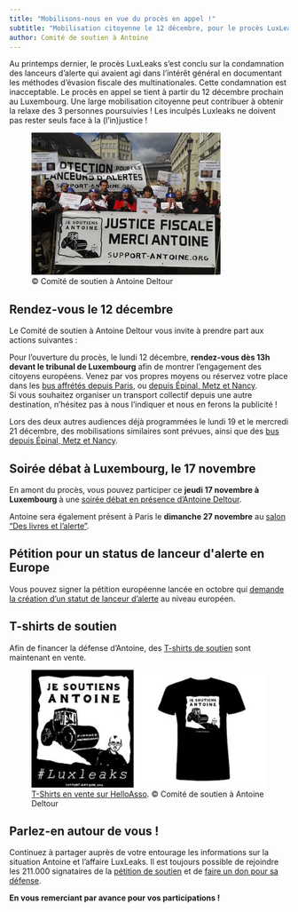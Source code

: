```yaml
---
title: "Mobilisons-nous en vue du procès en appel !"
subtitle: "Mobilisation citoyenne le 12 décembre, pour le procès LuxLeaks en appel"
author: Comité de soutien à Antoine
---
```


Au printemps dernier, le procès LuxLeaks s’est conclu sur la condamnation des lanceurs d’alerte qui avaient agi dans l’intérêt général en documentant les méthodes d’évasion fiscale des multinationales. Cette condamnation est inacceptable. Le procès en appel se tient à partir du 12 décembre prochain au Luxembourg. Une large mobilisation citoyenne peut contribuer à obtenir la relaxe des 3 personnes poursuivies ! Les inculpés Luxleaks ne doivent pas rester seuls face à la (l’in)justice !


<figure>
  <img src="/images/news/2016-04-26-first-hearing-1.jpg" alt="Mobilisation citoyenne lors du procès en première instance."/>
  <figcaption>&copy; Comité de soutien à Antoine Deltour</figcaption>
</figure>


## Rendez-vous le 12 décembre

Le Comité de soutien à Antoine Deltour vous invite à prendre part aux actions suivantes :

Pour l’ouverture du procès, le lundi 12 décembre, **rendez-vous dès 13h devant le tribunal de Luxembourg** afin de montrer l’engagement des citoyens européens. Venez par vos propres moyens ou réservez votre place dans les [bus affrétés depuis Paris](http://www.stopparadisfiscaux.fr/agir-et-avancees/article/proces-en-appel-luxleaks-tou-te-s), ou [depuis Épinal, Metz et Nancy](https://www.helloasso.com/associations/comite-de-soutien-a-antoine-deltour/evenements/deplacement-a-luxembourg-1).  
Si vous souhaitez organiser un transport collectif depuis une autre destination, n’hésitez pas à nous l’indiquer et nous en ferons la publicité !

Lors des deux autres audiences déjà programmées le lundi 19 et le mercredi 21 décembre, des mobilisations similaires sont prévues, ainsi que des [bus depuis Épinal, Metz et Nancy](https://www.helloasso.com/associations/comite-de-soutien-a-antoine-deltour/evenements/deplacement-a-luxembourg-1).

## Soirée débat à Luxembourg, le 17 novembre

En amont du procès, vous pouvez participer ce **jeudi 17 novembre à Luxembourg** à une [soirée débat en présence d’Antoine Deltour](http://solidarite-deltour-perrin.lu/?page_id=627).

Antoine sera également présent à Paris le **dimanche 27 novembre** au [salon “Des livres et l’alerte”](https://deslivresetlalerte.fr/).

## Pétition pour un status de lanceur d'alerte en Europe

Vous pouvez signer la pétition européenne lancée en octobre qui [demande la création d’un statut de lanceur d’alerte](http://whistleblowerprotection.eu/) au niveau européen.

## T-shirts de soutien

Afin de financer la défense d’Antoine, des [T-shirts de soutien](https://www.helloasso.com/associations/comite-de-soutien-a-antoine-deltour/collectes/t-shirt) sont maintenant en vente.

<figure>
  <img src="/images/news/2016-11-15-t-shirts.jpg" alt="T-shirts “Je soutiens Antoine”"/>
  <figcaption><a href="https://www.helloasso.com/associations/comite-de-soutien-a-antoine-deltour/collectes/t-shirt">T-Shirts en vente sur HelloAsso</a>. &copy; Comité de soutien à Antoine Deltour</figcaption>
</figure>

## Parlez-en autour de vous !

Continuez à partager auprès de votre entourage les informations sur la situation Antoine et l’affaire LuxLeaks. Il est toujours possible de rejoindre les 211.000 signataires de la [pétition de soutien](https://www.change.org/p/soutenons-antoine-deltour-luxleaks-support-antoine) et de [faire un don pour sa défense](https://support-antoine.org/don/).

**En vous remerciant par avance pour vos participations !**

